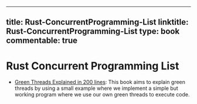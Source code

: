 
---
title: Rust-ConcurrentProgramming-List
linktitle: Rust-ConcurrentProgramming-List
type: book
commentable: true
---

# Rust Concurrent Programming List

- [Green Threads Explained in 200 lines](https://cfsamson.gitbook.io/green-threads-explained-in-200-lines-of-rust/): This book aims to explain green threads by using a small example where we implement a simple but working program where we use our own green threads to execute code.

    